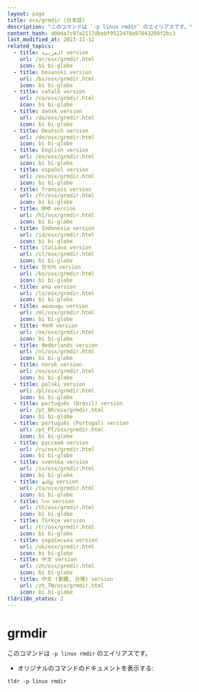 ```yaml
---
layout: page
title: osx/grmdir (日本語)
description: "このコマンドは `-p linux rmdir` のエイリアスです。"
content_hash: d004a7c97a2117dbebf9522478a97843208f2bc3
last_modified_at: 2023-11-12
related_topics:
  - title: العربية version
    url: /ar/osx/grmdir.html
    icon: bi bi-globe
  - title: bosanski version
    url: /bs/osx/grmdir.html
    icon: bi bi-globe
  - title: català version
    url: /ca/osx/grmdir.html
    icon: bi bi-globe
  - title: dansk version
    url: /da/osx/grmdir.html
    icon: bi bi-globe
  - title: Deutsch version
    url: /de/osx/grmdir.html
    icon: bi bi-globe
  - title: English version
    url: /en/osx/grmdir.html
    icon: bi bi-globe
  - title: español version
    url: /es/osx/grmdir.html
    icon: bi bi-globe
  - title: français version
    url: /fr/osx/grmdir.html
    icon: bi bi-globe
  - title: हिन्दी version
    url: /hi/osx/grmdir.html
    icon: bi bi-globe
  - title: Indonesia version
    url: /id/osx/grmdir.html
    icon: bi bi-globe
  - title: italiano version
    url: /it/osx/grmdir.html
    icon: bi bi-globe
  - title: 한국어 version
    url: /ko/osx/grmdir.html
    icon: bi bi-globe
  - title: ລາວ version
    url: /lo/osx/grmdir.html
    icon: bi bi-globe
  - title: മലയാളം version
    url: /ml/osx/grmdir.html
    icon: bi bi-globe
  - title: नेपाली version
    url: /ne/osx/grmdir.html
    icon: bi bi-globe
  - title: Nederlands version
    url: /nl/osx/grmdir.html
    icon: bi bi-globe
  - title: norsk version
    url: /no/osx/grmdir.html
    icon: bi bi-globe
  - title: polski version
    url: /pl/osx/grmdir.html
    icon: bi bi-globe
  - title: português (Brasil) version
    url: /pt_BR/osx/grmdir.html
    icon: bi bi-globe
  - title: português (Portugal) version
    url: /pt_PT/osx/grmdir.html
    icon: bi bi-globe
  - title: русский version
    url: /ru/osx/grmdir.html
    icon: bi bi-globe
  - title: svenska version
    url: /sv/osx/grmdir.html
    icon: bi bi-globe
  - title: தமிழ் version
    url: /ta/osx/grmdir.html
    icon: bi bi-globe
  - title: ไทย version
    url: /th/osx/grmdir.html
    icon: bi bi-globe
  - title: Türkçe version
    url: /tr/osx/grmdir.html
    icon: bi bi-globe
  - title: українська version
    url: /uk/osx/grmdir.html
    icon: bi bi-globe
  - title: 中文 version
    url: /zh/osx/grmdir.html
    icon: bi bi-globe
  - title: 中文 (繁體, 台灣) version
    url: /zh_TW/osx/grmdir.html
    icon: bi bi-globe
tldri18n_status: 2
---
```

# grmdir

このコマンドは `-p linux rmdir` のエイリアスです。

- オリジナルのコマンドのドキュメントを表示する:

`tldr -p linux rmdir`
